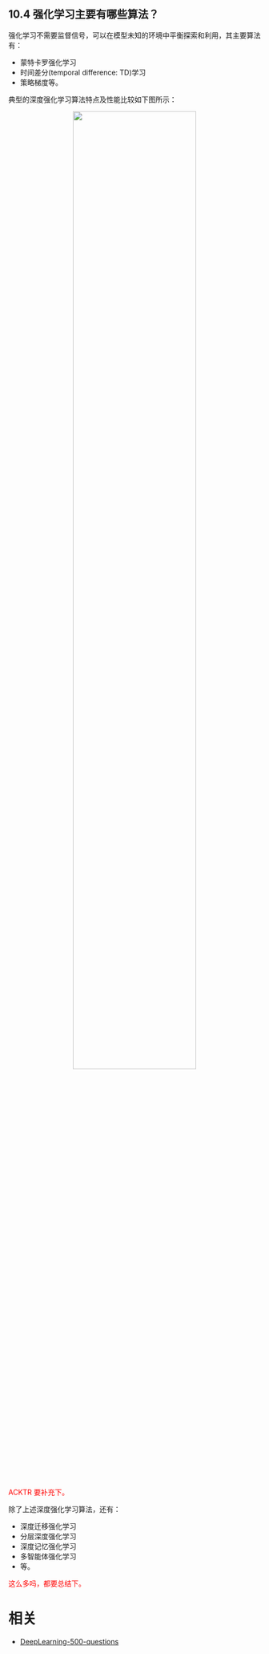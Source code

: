 

## 10.4 强化学习主要有哪些算法？

强化学习不需要监督信号，可以在模型未知的环境中平衡探索和利用，其主要算法有：

- 蒙特卡罗强化学习
- 时间差分(temporal difference: TD)学习
- 策略梯度等。

典型的深度强化学习算法特点及性能比较如下图所示：

<p align="center">
    <img width="70%" height="70%" src="http://images.iterate.site/blog/image/20190722/IeMWaasPqXNI.png?imageslim">
</p>

<span style="color:red;">ACKTR 要补充下。</span>


除了上述深度强化学习算法，还有：

- 深度迁移强化学习
- 分层深度强化学习
- 深度记忆强化学习
- 多智能体强化学习
- 等。

<span style="color:red;">这么多吗，都要总结下。</span>





# 相关

- [DeepLearning-500-questions](https://github.com/scutan90/DeepLearning-500-questions)
